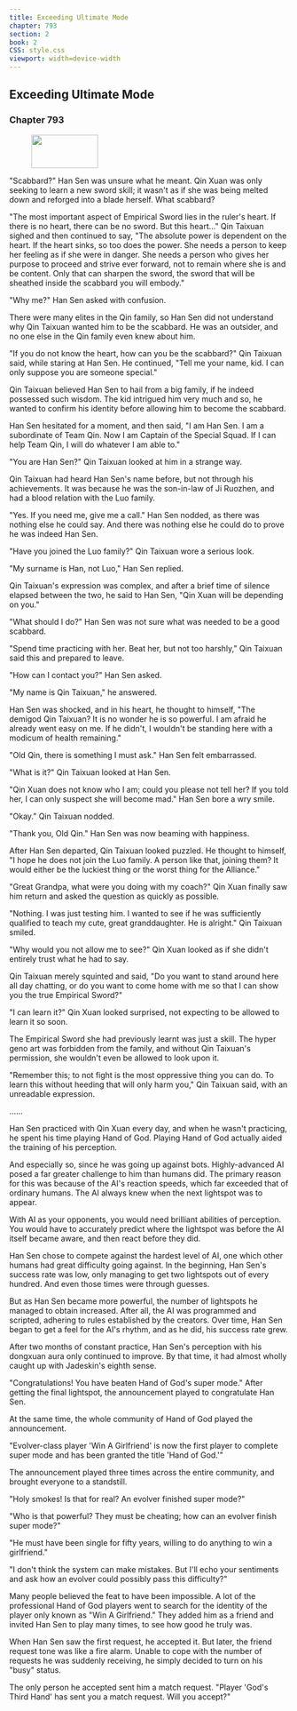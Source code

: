 ```yaml
---
title: Exceeding Ultimate Mode
chapter: 793
section: 2
book: 2
CSS: style.css
viewport: width=device-width
---
```


## Exceeding Ultimate Mode

### Chapter 793

<figure>
	<img src="../Images/gem.gif" alt="" id="gem" width="120" height="60" />
</figure>

"Scabbard?" Han Sen was unsure what he meant. Qin Xuan was only seeking to learn a new sword skill; it wasn't as if she was being melted down and reforged into a blade herself. What scabbard?

"The most important aspect of Empirical Sword lies in the ruler's heart. If there is no heart, there can be no sword. But this heart..." Qin Taixuan sighed and then continued to say, "The absolute power is dependent on the heart. If the heart sinks, so too does the power. She needs a person to keep her feeling as if she were in danger. She needs a person who gives her purpose to proceed and strive ever forward, not to remain where she is and be content. Only that can sharpen the sword, the sword that will be sheathed inside the scabbard you will embody."

"Why me?" Han Sen asked with confusion.

There were many elites in the Qin family, so Han Sen did not understand why Qin Taixuan wanted him to be the scabbard. He was an outsider, and no one else in the Qin family even knew about him.

"If you do not know the heart, how can you be the scabbard?" Qin Taixuan said, while staring at Han Sen. He continued, "Tell me your name, kid. I can only suppose you are someone special."

Qin Taixuan believed Han Sen to hail from a big family, if he indeed possessed such wisdom. The kid intrigued him very much and so, he wanted to confirm his identity before allowing him to become the scabbard.

Han Sen hesitated for a moment, and then said, "I am Han Sen. I am a subordinate of Team Qin. Now I am Captain of the Special Squad. If I can help Team Qin, I will do whatever I am able to."

"You are Han Sen?" Qin Taixuan looked at him in a strange way.

Qin Taixuan had heard Han Sen's name before, but not through his achievements. It was because he was the son-in-law of Ji Ruozhen, and had a blood relation with the Luo family.

"Yes. If you need me, give me a call." Han Sen nodded, as there was nothing else he could say. And there was nothing else he could do to prove he was indeed Han Sen.

"Have you joined the Luo family?" Qin Taixuan wore a serious look.

"My surname is Han, not Luo," Han Sen replied.

Qin Taixuan's expression was complex, and after a brief time of silence elapsed between the two, he said to Han Sen, "Qin Xuan will be depending on you."

"What should I do?" Han Sen was not sure what was needed to be a good scabbard.

"Spend time practicing with her. Beat her, but not too harshly," Qin Taixuan said this and prepared to leave.

"How can I contact you?" Han Sen asked.

"My name is Qin Taixuan," he answered.

Han Sen was shocked, and in his heart, he thought to himself, "The demigod Qin Taixuan? It is no wonder he is so powerful. I am afraid he already went easy on me. If he didn't, I wouldn't be standing here with a modicum of health remaining."

"Old Qin, there is something I must ask." Han Sen felt embarrassed.

"What is it?" Qin Taixuan looked at Han Sen.

"Qin Xuan does not know who I am; could you please not tell her? If you told her, I can only suspect she will become mad." Han Sen bore a wry smile.

"Okay." Qin Taixuan nodded.

"Thank you, Old Qin." Han Sen was now beaming with happiness.

After Han Sen departed, Qin Taixuan looked puzzled. He thought to himself, "I hope he does not join the Luo family. A person like that, joining them? It would either be the luckiest thing or the worst thing for the Alliance."

"Great Grandpa, what were you doing with my coach?" Qin Xuan finally saw him return and asked the question as quickly as possible.

"Nothing. I was just testing him. I wanted to see if he was sufficiently qualified to teach my cute, great granddaughter. He is alright." Qin Taixuan smiled.

"Why would you not allow me to see?" Qin Xuan looked as if she didn't entirely trust what he had to say.

Qin Taixuan merely squinted and said, "Do you want to stand around here all day chatting, or do you want to come home with me so that I can show you the true Empirical Sword?"

"I can learn it?" Qin Xuan looked surprised, not expecting to be allowed to learn it so soon.

The Empirical Sword she had previously learnt was just a skill. The hyper geno art was forbidden from the family, and without Qin Taixuan's permission, she wouldn't even be allowed to look upon it.

"Remember this; to not fight is the most oppressive thing you can do. To learn this without heeding that will only harm you," Qin Taixuan said, with an unreadable expression.

…...

Han Sen practiced with Qin Xuan every day, and when he wasn't practicing, he spent his time playing Hand of God. Playing Hand of God actually aided the training of his perception.

And especially so, since he was going up against bots. Highly-advanced AI posed a far greater challenge to him than humans did. The primary reason for this was because of the AI's reaction speeds, which far exceeded that of ordinary humans. The AI always knew when the next lightspot was to appear.

With AI as your opponents, you would need brilliant abilities of perception. You would have to accurately predict where the lightspot was before the AI itself became aware, and then react before they did.

Han Sen chose to compete against the hardest level of AI, one which other humans had great difficulty going against. In the beginning, Han Sen's success rate was low, only managing to get two lightspots out of every hundred. And even those times were through guesses.

But as Han Sen became more powerful, the number of lightspots he managed to obtain increased. After all, the AI was programmed and scripted, adhering to rules established by the creators. Over time, Han Sen began to get a feel for the AI's rhythm, and as he did, his success rate grew.

After two months of constant practice, Han Sen's perception with his dongxuan aura only continued to improve. By that time, it had almost wholly caught up with Jadeskin's eighth sense.

"Congratulations! You have beaten Hand of God's super mode." After getting the final lightspot, the announcement played to congratulate Han Sen.

At the same time, the whole community of Hand of God played the announcement.

"Evolver-class player 'Win A Girlfriend' is now the first player to complete super mode and has been granted the title 'Hand of God.'"

The announcement played three times across the entire community, and brought everyone to a standstill.

"Holy smokes! Is that for real? An evolver finished super mode?"

"Who is that powerful? They must be cheating; how can an evolver finish super mode?"

"He must have been single for fifty years, willing to do anything to win a girlfriend."

"I don't think the system can make mistakes. But I'll echo your sentiments and ask how an evolver could possibly pass this difficulty?"

Many people believed the feat to have been impossible. A lot of the professional Hand of God players went to search for the identity of the player only known as "Win A Girlfriend." They added him as a friend and invited Han Sen to play many times, to see how good he truly was.

When Han Sen saw the first request, he accepted it. But later, the friend request tone was like a fire alarm. Unable to cope with the number of requests he was suddenly receiving, he simply decided to turn on his "busy" status.

The only person he accepted sent him a match request. "Player 'God's Third Hand' has sent you a match request. Will you accept?"